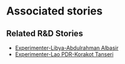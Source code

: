 # Associated stories

<!-- !!DO NOT REMOVE!! start autogenerated hyperlinks -->
## Related R&D Stories
- [Experimenter\-Libya\-Abdulrahman Albasir](/RnD-Archive/stories/?doc=Abdulrahman%20Albasir%20Libya_LQ-en-US)
- [Experimenter\-Lao PDR\-Korakot Tanseri](/RnD-Archive/stories/?doc=Korakot_LQ-en-US)
<!-- !!DO NOT REMOVE!! end autogenerated hyperlinks -->